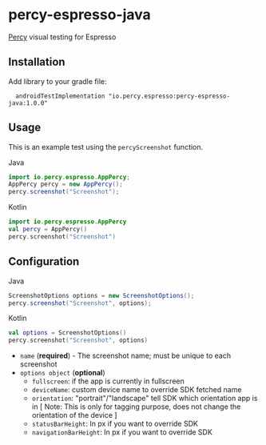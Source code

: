 # percy-espresso-java
[Percy](https://percy.io) visual testing for Espresso
## Installation

Add library to your gradle file:

```sh-session
  androidTestImplementation "io.percy.espresso:percy-espresso-java:1.0.0"
```

## Usage

This is an example test using the `percyScreenshot` function.

Java
```java
import io.percy.espresso.AppPercy;
AppPercy percy = new AppPercy();
percy.screenshot("Screenshot");
```
Kotlin
```kotlin
import io.percy.espresso.AppPercy
val percy = AppPercy()
percy.screenshot("Screenshot")
```

## Configuration

Java
```java
ScreenshotOptions options = new ScreenshotOptions();
percy.screenshot("Screenshot", options);
```

Kotlin
```kotlin
val options = ScreenshotOptions()
percy.screenshot("Screenshot", options)
```

- `name` (**required**) - The screenshot name; must be unique to each screenshot
- `options object` (**optional**) 
  - `fullscreen`: if the app is currently in fullscreen
  - `deviceName`: custom device name to override SDK fetched name
  - `orientation`: "portrait"/"landscape" tell SDK which orientation app is in [ Note: This is only for tagging purpose, does not change the orientation of the device ]
  - `statusBarHeight`: In px if you want to override SDK
  - `navigationBarHeight`: In px if you want to override SDK

